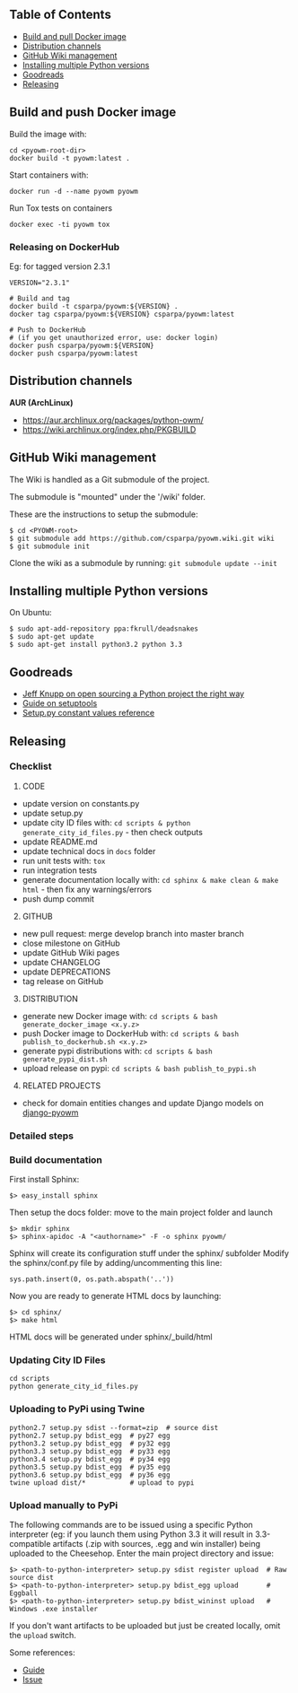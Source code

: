 ## Table of Contents
 - [Build and pull Docker image](#docker_img)
 - [Distribution channels](#dist_channels)
 - [GitHub Wiki management](#gh_wiki)
 - [Installing multiple Python versions](#multiple_pys)
 - [Goodreads](#goodreads)
 - [Releasing](#releasing)


<a name="docker_img"></a>
## Build and push Docker image

Build the image with:

```shell
cd <pyowm-root-dir>
docker build -t pyowm:latest .
```

Start containers with:
```shell
docker run -d --name pyowm pyowm
```

Run Tox tests on containers
```shell
docker exec -ti pyowm tox
```


### Releasing on DockerHub

Eg: for tagged version 2.3.1

```shell
VERSION="2.3.1"

# Build and tag
docker build -t csparpa/pyowm:${VERSION} .
docker tag csparpa/pyowm:${VERSION} csparpa/pyowm:latest

# Push to DockerHub
# (if you get unauthorized error, use: docker login)
docker push csparpa/pyowm:${VERSION}
docker push csparpa/pyowm:latest
```

<a name="dist_channels"></a>
## Distribution channels

**AUR (ArchLinux)**
  * https://aur.archlinux.org/packages/python-owm/
  * https://wiki.archlinux.org/index.php/PKGBUILD


<a name="gh_wiki"></a>
## GitHub Wiki management

The Wiki is handled as a Git submodule of the project.

The submodule is "mounted" under the '/wiki' folder.

These are the instructions to setup the submodule:

```shell
$ cd <PYOWM-root>
$ git submodule add https://github.com/csparpa/pyowm.wiki.git wiki
$ git submodule init
```

Clone the wiki as a submodule by running: `git submodule update --init`

<a name="multiple_pys"></a>
## Installing multiple Python versions
On Ubuntu:
```shell
$ sudo apt-add-repository ppa:fkrull/deadsnakes
$ sudo apt-get update
$ sudo apt-get install python3.2 python 3.3
```

<a name="goodreads"></a>
## Goodreads
 - [Jeff Knupp on open sourcing a Python project the right way](http://www.jeffknupp.com/blog/2013/08/16/open-sourcing-a-python-project-the-right-way/)
 - [Guide on setuptools](https://pythonhosted.org/an_example_pypi_project/setuptools.html)
 - [Setup.py constant values reference](https://pypi.python.org/pypi?%3Aaction=list_classifiers)


<a name="releasing"></a>
## Releasing

### Checklist
 1. CODE
   - update version on constants.py
   - update setup.py
   - update city ID files with: `cd scripts & python generate_city_id_files.py` - then check outputs
   - update README.md
   - update technical docs in `docs` folder
   - run unit tests with: `tox`
   - run integration tests
   - generate documentation locally with: `cd sphinx & make clean & make html` - then fix any warnings/errors
   - push dump commit
 2. GITHUB
   - new pull request: merge develop branch into master branch
   - close milestone on GitHub
   - update GitHub Wiki pages
   - update CHANGELOG
   - update DEPRECATIONS
   - tag release on GitHub
 3. DISTRIBUTION
   - generate new Docker image with: `cd scripts & bash generate_docker_image <x.y.z>`
   - push Docker image to DockerHub with: `cd scripts & bash publish_to_dockerhub.sh <x.y.z>`
   - generate pypi distributions with: `cd scripts & bash generate_pypi_dist.sh`
   - upload release on pypi: `cd scripts & bash publish_to_pypi.sh`
 4. RELATED PROJECTS
   - check for domain entities changes and update Django models on [django-pyowm](https://github.com/csparpa/django-pyowm)

### Detailed steps

### Build documentation
First install Sphinx:

    $> easy_install sphinx

Then setup the docs folder: move to the main project folder and launch

    $> mkdir sphinx
    $> sphinx-apidoc -A "<authorname>" -F -o sphinx pyowm/

Sphinx will create its configuration stuff under the sphinx/ subfolder
Modify the sphinx/conf.py file by adding/uncommenting this line:

    sys.path.insert(0, os.path.abspath('..'))

Now you are ready to generate HTML docs by launching:

    $> cd sphinx/
    $> make html

HTML docs will be generated under sphinx/_build/html

### Updating City ID Files
```shell
cd scripts
python generate_city_id_files.py
```

### Uploading to PyPi using Twine
```shell
python2.7 setup.py sdist --format=zip  # source dist
python2.7 setup.py bdist_egg  # py27 egg
python3.2 setup.py bdist_egg  # py32 egg
python3.3 setup.py bdist_egg  # py33 egg
python3.4 setup.py bdist_egg  # py34 egg
python3.5 setup.py bdist_egg  # py35 egg
python3.6 setup.py bdist_egg  # py36 egg
twine upload dist/*           # upload to pypi
```

### Upload manually to PyPi
The following commands are to be issued using a specific Python interpreter (eg: if you launch them using Python 3.3 it will result in 3.3-compatible artifacts (.zip with sources, .egg and win installer) being uploaded to the Cheesehop.
Enter the main project directory and issue:

    $> <path-to-python-interpreter> setup.py sdist register upload  # Raw source dist
    $> <path-to-python-interpreter> setup.py bdist_egg upload       # Eggball
    $> <path-to-python-interpreter> setup.py bdist_wininst upload   # Windows .exe installer

If you don't want artifacts to be uploaded but just be created locally, omit the `upload` switch.

Some references:
 - [Guide](http://pythonhosted.org/an_example_pypi_project/setuptools.html#intermezzo-pypirc-file-and-gpg)
 - [Issue](http://stackoverflow.com/questions/1569315/setup-py-upload-is-failing-with-upload-failed-401-you-must-be-identified-t)
